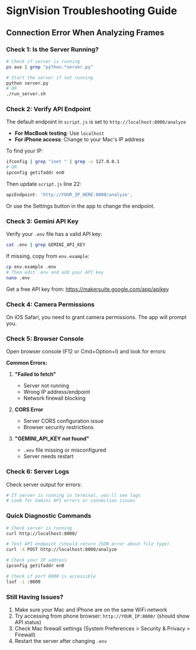 # SignVision Troubleshooting Guide

## Connection Error When Analyzing Frames

### Check 1: Is the Server Running?

```bash
# Check if server is running
ps aux | grep "python.*server.py"

# Start the server if not running
python server.py
# OR
./run_server.sh
```

### Check 2: Verify API Endpoint

The default endpoint in `script.js` is set to `http://localhost:8000/analyze`

- **For MacBook testing**: Use `localhost`
- **For iPhone access**: Change to your Mac's IP address

To find your IP:
```bash
ifconfig | grep "inet " | grep -v 127.0.0.1
# OR
ipconfig getifaddr en0
```

Then update `script.js` line 22:
```javascript
apiEndpoint: 'http://YOUR_IP_HERE:8000/analyze',
```

Or use the Settings button in the app to change the endpoint.

### Check 3: Gemini API Key

Verify your `.env` file has a valid API key:
```bash
cat .env | grep GEMINI_API_KEY
```

If missing, copy from `env.example`:
```bash
cp env.example .env
# Then edit .env and add your API key
nano .env
```

Get a free API key from: https://makersuite.google.com/app/apikey

### Check 4: Camera Permissions

On iOS Safari, you need to grant camera permissions. The app will prompt you.

### Check 5: Browser Console

Open browser console (F12 or Cmd+Option+I) and look for errors:

**Common Errors:**

1. **"Failed to fetch"**
   - Server not running
   - Wrong IP address/endpoint
   - Network firewall blocking

2. **CORS Error**
   - Server CORS configuration issue
   - Browser security restrictions

3. **"GEMINI_API_KEY not found"**
   - `.env` file missing or misconfigured
   - Server needs restart

### Check 6: Server Logs

Check server output for errors:
```bash
# If server is running in terminal, you'll see logs
# Look for Gemini API errors or connection issues
```

### Quick Diagnostic Commands

```bash
# Check server is running
curl http://localhost:8000/

# Test API endpoint (should return JSON error about file type)
curl -X POST http://localhost:8000/analyze

# Check your IP address
ipconfig getifaddr en0

# Check if port 8000 is accessible
lsof -i :8000
```

### Still Having Issues?

1. Make sure your Mac and iPhone are on the same WiFi network
2. Try accessing from phone browser: `http://YOUR_IP:8000/` (should show API status)
3. Check Mac firewall settings (System Preferences > Security & Privacy > Firewall)
4. Restart the server after changing `.env`

